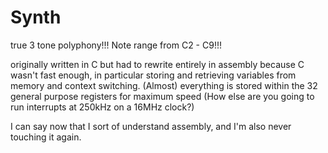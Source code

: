 # Synth

true 3 tone polyphony!!!
Note range from C2 - C9!!!

originally written in C but had to rewrite entirely in assembly because C wasn't fast enough, in particular storing and retrieving variables from memory and context switching. (Almost) everything is stored within the 32 general purpose registers for maximum speed (How else are you going to run interrupts at 250kHz on a 16MHz clock?)

I can say now that I sort of understand assembly, and I'm also never touching it again.
